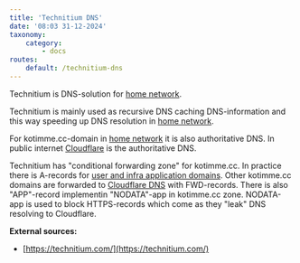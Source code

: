 ```yaml
---
title: 'Technitium DNS'
date: '08:03 31-12-2024'
taxonomy:
    category:
        - docs
routes:
    default: /technitium-dns
---
```


Technitium is DNS-solution for [home network](/lan).

Technitium is mainly used as recursive DNS caching DNS-information and this way speeding up DNS resolution in [home network](/lan).

For kotimme.cc-domain in [home network](/lan) it is also authoritative DNS. In public internet [Cloudflare](/cloudflare) is the authoritative DNS.

Technitium has "conditional forwarding zone" for kotimme.cc. In practice there is A-records for [user and infra application domains](/domains). Other kotimme.cc domains are forwarded to [Cloudflare DNS](cloudflare) with FWD-records. There is also "APP"-record implementin "NODATA"-app in kotimme.cc zone. NODATA-app is used to block HTTPS-records which come as they "leak" DNS resolving to Cloudflare.


**External sources:**
* [https://technitium.com/](https://technitium.com/)
